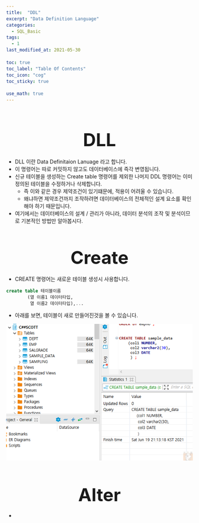 ```yaml
---
title:  "DDL"
excerpt: "Data Definition Language"
categories:
  - SQL_Basic
tags:
  - 1
last_modified_at: 2021-05-30

toc: true
toc_label: "Table Of Contents"
toc_icon: "cog"
toc_sticky: true

use_math: true
---
```


<br>

# <center><font size="15">DLL</font></center> 

- DLL 이란 Data Definitaion Lanuage 라고 합니다.
- 이 명령어는 따로 커밋하지 않고도 데이터베이스에 즉각 변영됩니다.
- 신규 테이블을 생성하는 Create table 명령어를 제외한 나머지 DDL 명령어는 이미 정의된 테이블을 수정하거나 삭제합니다. 
  - 즉 이와 같은 경우 제약조건이 있기떄문에, 적용이 어려울 수 있습니다. 
  - 왜냐하면 제약조건까지 조작하려면 데이터베이스의 전체적인 설계 요소를 확인해야 하기 때문입니다. 
- 여기에서는 데이터베이스의 설계 / 관리가 아니라, 데이터 분석의 조작 및 분석이므로 기본적인 방법만 알아봅시다. 

<br>

## <center><font size="15">Create</font></center> 

- CREATE 명령어는 새로운 테이블 생성시 사용합니다. 

```sql
create table 테이블이름 
		(열 이름1 데이터타입, 
         열 이름2 데이터타입),...
```

- 아래를 보면, 테이블이 새로 만들어진것을 볼 수 있습니다. 

![png](/assets/images/SQL_Basic/15_1.png)

<br>

## <center><font size="15">Alter</font></center> 

- 

